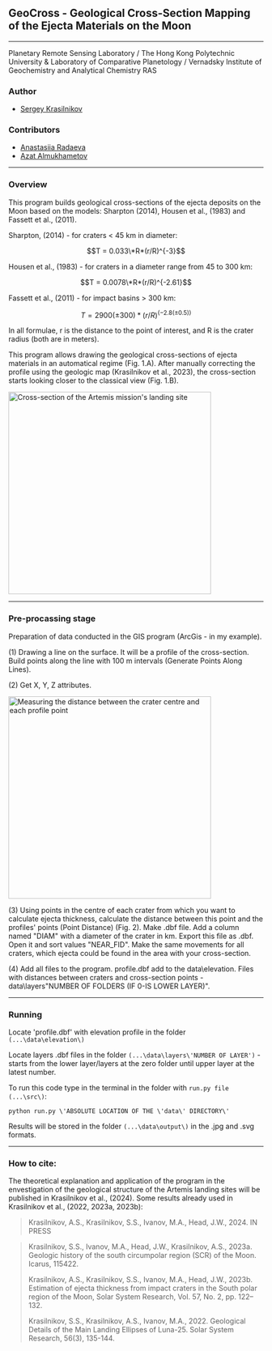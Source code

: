 ## GeoCross - Geological Cross-Section Mapping of the Ejecta Materials on the Moon

---
Planetary Remote Sensing Laboratory / The Hong Kong Polytechnic University & Laboratory of Comparative Planetology / 
Vernadsky Institute of Geochemistry and Analytical Chemistry RAS

### Author
- [Sergey Krasilnikov](https://github.com/SergKrasilnikov)
### Contributors
- [Anastasiia Radaeva](https://github.com/AnastasiiaRadaeva)
- [Azat Almukhametov](https://github.com/gigabotan)

---

### Overview
This program builds geological cross-sections of the ejecta deposits on the Moon based on the models: Sharpton (2014), 
Housen et al., (1983) and  Fassett et al., (2011).

Sharpton, (2014) - for craters < 45 km in diameter:

$$T = 0.033\*R*(r/R)^{-3}$$

Housen et al., (1983) - for craters in a diameter range from 45 to 300 km:

$$T = 0.0078\*R*(r/R)^{-2.61}$$

Fassett et al., (2011) - for impact basins > 300 km:

$$T = 2900(±300)*(r/R)^{(- 2.8(±0.5))}$$

In all formulae, r is the distance to the point of interest, and R is the crater radius (both are in meters).


This program allows drawing the geological cross-sections of ejecta materials in an automatical regime (Fig. 1.A).
After manually correcting the profile using the geologic map (Krasilnikov et al., 2023), the cross-section starts 
looking closer to the classical view (Fig. 1.B).

<image
    src="./data/readme_images/fig1.jpg"
    alt="Cross-section of the Artemis mission's landing site"
    title="Fig. 1. Cross-section throw the 1st and 2d landing sites of the Artemis mission."
    height="400"/>

---

### Pre-procassing stage
Preparation of data conducted in the GIS program (ArcGis - in my example).

(1) Drawing a line on the surface. It will be a profile of the cross-section. Build points along the line with 100 m 
intervals (Generate Points Along Lines).

(2) Get X, Y, Z attributes.

<image
    src="./data/readme_images/fig2.jpg"
    alt="Measuring the distance between the crater centre and each profile point"
    title="Fig. 2. Measuring the distance between the crater centre and each profile point."
    height="400"/>

(3) Using points in the centre of each crater from which you want to calculate ejecta thickness, calculate the distance 
between this point and the profiles' points (Point Distance) (Fig. 2). Make .dbf file. Add a column named "DIAM" with a diameter 
of the crater in km. Export this file as .dbf. Open it and sort values "NEAR_FID". Make the same movements for all 
craters, which ejecta could be found in the area with your cross-section.

(4) Add all files to the program. profile.dbf add to the data\elevation. Files with distances between craters and 
cross-section points - data\layers\"NUMBER OF FOLDERS (IF 0-IS LOWER LAYER)".

---

### Running
Locate 'profile.dbf' with elevation profile in the folder `(...\data\elevation\)`

Locate layers .dbf files in the folder `(...\data\layers\'NUMBER OF LAYER')` - starts from the lower layer/layers at the 
zero folder until upper layer at the latest number.

To run this code type in the terminal in the folder with `run.py file (...\src\)`:

`python run.py \'ABSOLUTE LOCATION OF THE \'data\' DIRECTORY\'`

Results will be stored in the folder `(...\data\output\)` in the .jpg and .svg formats.


---


### How to cite:
The theoretical explanation and application of the program in the envestigation of the 
geological structure of the Artemis landing sites will be published in Krasilnikov et al., (2024).
Some results already used in Krasilnikov et al., (2022, 2023a, 2023b):

>Krasilnikov, A.S., Krasilnikov, S.S., Ivanov, M.A., Head, J.W., 2024. IN PRESS

>Krasilnikov, S.S., Ivanov, M.A., Head, J.W., Krasilnikov, A.S., 2023a. Geologic history of the south circumpolar
> region (SCR) of the Moon. Icarus, 115422.
> 
>Krasilnikov, A.S., Krasilnikov, S.S., Ivanov, M.A., Head, J.W., 2023b. Estimation of ejecta thickness from impact 
> craters in the South polar region of the Moon, Solar System Research, Vol. 57, No. 2, pp. 122–132.
> 
>Krasilnikov, S.S., Krasilnikov, A.S., Ivanov, M.A., 2022. Geological Details of the Main Landing Ellipses of
> Luna-25. Solar System Research, 56(3), 135-144.
